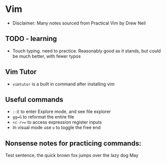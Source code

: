 # Vim 

- Disclaimer: Many notes sourced from Practical Vim by Drew Neil

## TODO - learning

- Touch typing. need to practice. Reasonably good as it stands, but could be much better, with fewer typos

## Vim Tutor

- `vimtutor` is a built in command after installing vim

## Useful commands

- `::E` to enter Explore mode, and see file explorer
- `gg=G` to reformat the entire file
- `<c-r>=` to access expression register inputs
- In visual mode use `o` to toggle the free end

## Nonsense notes for practicing commands:

Test sentence, the quick brown fox jumps over the lazy dog
May
